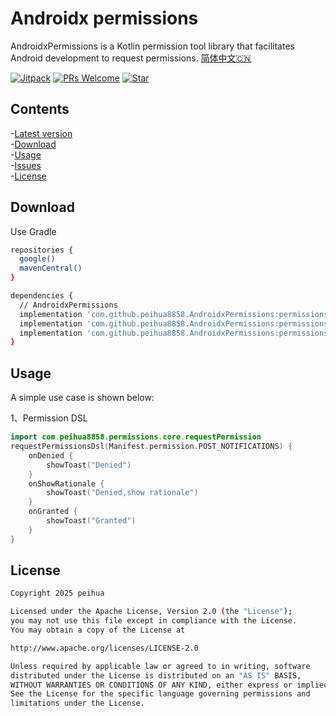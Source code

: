# Androidx permissions
AndroidxPermissions is a Kotlin permission tool library that facilitates Android development to request permissions.
[简体中文🇨🇳](README.md)

[![Jitpack](https://jitpack.io/v/peihua8858/AndroidxPermissions.svg)](https://github.com/peihua8858)
[![PRs Welcome](https://img.shields.io/badge/PRs-Welcome-brightgreen.svg)](https://github.com/peihua8858)
[![Star](https://img.shields.io/github/stars/peihua8858/AndroidxPermissions.svg)](https://github.com/peihua8858/AndroidxPermissions)


## Contents
-[Latest version](https://github.com/peihua8858/AndroidxPermissions/releases/tag/1.1.1-beta32)<br>
-[Download](#Download)<br>
-[Usage](#Usage)<br>
-[Issues](https://github.com/peihua8858/PictureSelector/wiki/%E5%A6%82%E4%BD%95%E6%8F%90Issues%3F)<br>
-[License](#License)<br>


## Download

Use Gradle

```sh
repositories {
  google()
  mavenCentral()
}

dependencies {
  // AndroidxPermissions
  implementation 'com.github.peihua8858.AndroidxPermissions:permissions-core:${latestVersion}'
  implementation 'com.github.peihua8858.AndroidxPermissions:permissions-fragment:${latestVersion}'
  implementation 'com.github.peihua8858.AndroidxPermissions:permissions-compose:${latestVersion}'
}
```
## Usage

A simple use case is shown below:

1、Permission DSL
```kotlin
import com.peihua8858.permissions.core.requestPermission
requestPermissionsDsl(Manifest.permission.POST_NOTIFICATIONS) {
    onDenied {
        showToast("Denied")
    }
    onShowRationale {
        showToast("Denied,show rationale")
    }
    onGranted {
        showToast("Granted")
    }
}
```
## License

```sh
Copyright 2025 peihua

Licensed under the Apache License, Version 2.0 (the "License");
you may not use this file except in compliance with the License.
You may obtain a copy of the License at

http://www.apache.org/licenses/LICENSE-2.0

Unless required by applicable law or agreed to in writing, software
distributed under the License is distributed on an "AS IS" BASIS,
WITHOUT WARRANTIES OR CONDITIONS OF ANY KIND, either express or implied.
See the License for the specific language governing permissions and
limitations under the License.
```
